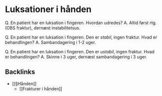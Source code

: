 # Luksationer i hånden
Q. En patient har en luksation i fingeren. Hvordan udredes?
A. Altid først rtg. (OBS fraktur), dernæst instabilitetsus.

Q. En patient har en luksation i fingeren. Den er *stabil*, ingen fraktur. Hvad er behandlingen?
A. Sambandagering i 1-2 uger.

Q. En patient har en luksation i fingeren. Den er *ustabil*, ingen fraktur. Hvad er behandlingen?
A. Skinne i 3 uger, dernæst sambandagering i 3 uger.



## Backlinks
* [[§Hånden]]
	* [[Frakturer i hånden]]

<!-- #anki/tag/med/Orto #anki/deck/Medicine -->

<!-- {BearID:E27724F1-CBB7-4A3A-8635-394BC0D4BC4F-98900-0000C236EF488A39} -->
